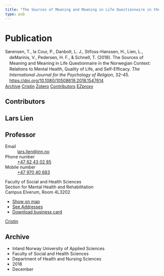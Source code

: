 ```yaml
---
title: "The Sources of Meaning and Meaning in Life Questionnaire in the Norwegian Context: Relations to Mental Health, Quality of Life, and Self-Efficacy"
type: pub
---
```

<h1>Publication</h1>
<article id="csl-bib-container-L2RA3PUH" class="csl-bib-container">
  <div class="csl-bib-body" style="line-height: 1.35; padding-left: 1em; text-indent:-1em;">
  <div class="csl-entry">S&#xF8;rensen, T., la Cour, P., Danbolt, L. J., Stifoss-Hanssen, H., Lien, L., deMarinis, V., Pedersen, H. F., &amp; Schnell, T. (2018). The Sources of Meaning and Meaning in Life Questionnaire in the Norwegian Context: Relations to Mental Health, Quality of Life, and Self-Efficacy. <i>The International Journal for the Psychology of Religion</i>, 32&#x2013;45. <a href="https://doi.org/10.1080/10508619.2018.1547614">https://doi.org/10.1080/10508619.2018.1547614</a></div>
</div>
  <div class="csl-bib-buttons">
    <a href="#taxonomy-article-L2RA3PUH" class="csl-bib-button">Archive</a>
    <a href="https://app.cristin.no/results/show.jsf?id=1646814" alt="Cristin URL" class="csl-bib-button">Cristin</a>
    <a href="http://zotero.org/groups/5022929/items/L2RA3PUH" alt="Zotero URL" class="csl-bib-button">Zotero</a>
    <a href="#contributors-article-L2RA3PUH" class="csl-bib-button">Contributors</a>
    <a href="http://ezproxy.inn.no/login?url=https://doi.org/10.1080/10508619.2018.1547614" class="csl-bib-button">EZproxy</a>
  </div>
  <div id="csl-bib-meta-container-L2RA3PUH"></div>
</article>
<div id="csl-bib-meta-L2RA3PUH" class="csl-bib-meta">
  <article id="contributors-article-L2RA3PUH" class="contributors-article">
    <h1>Contributors</h1>
    <div class="personas">
<div class="vrtx-hinn-person-card">
<div class="photo">
<i class="lar la-user-circle missing-person"></i>
</div>
<div class="info">
<hgroup><h1>Lars Lien</h1>
<h2>Professor</h2>
</hgroup><dl>
<dt>Email</dt>
<dd>
<a href="mailto:lars.lien@inn.no">lars.lien@inn.no</a>
</dd>
<dt>Phone number</dt>
<dd><a href="tel:+4762430285">
+47 62 43 02 85
</a></dd>
<dt>Mobile number</dt>
<dd><a href="tel:+4797040683">
+47 970 40 683
</a></dd>
</dl>
<p>
Faculty of Social and Health Sciences<br>
Section for Mental Health and Rehabilitation<br>
Campus Elverum,
Room 4L3202
</p>
<ul class="vrtx-hinn-links">
<li><a href="https://www.google.com/maps?q=60.88177,11.53669">Show on map</a></li>
<li><a href="https://www.inn.no/english/find-an-employee/lars-lien.html#vrtx-hinn-addresses">See Addresses</a></li>
<li><a href="https://www.inn.no/english/find-an-employee/lars-lien.html?vrtx=vcf">Download business card</a></li>
</ul>
</div>
</div>
<a href="https://app.cristin.no/persons/show.jsf?id=14287" alt="Cristin URL" class="personas-cristin">Cristin</a>
</div>
  </article>
  <article id="taxonomy-article-L2RA3PUH" class="taxonomy-article">
    <h1>Archive</h1>
    <ul>
      <li>Inland Norway University of Applied Sciences</li>
      <li>Faculty of Social and Health Sciences</li>
      <li>Department of Health and Nursing Sciences</li>
      <li>2018</li>
      <li>December</li>
    </ul>
  </article>
</div>
